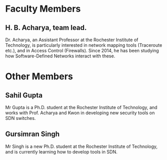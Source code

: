 # Faculty Members

## H. B. Acharya, team lead.

Dr. Acharya, an Assistant Professor at the Rochester Institute of Technology, is particularly interested 
in network mapping tools (Traceroute etc.), and in Access Control (Firewalls). Since 2014, he has been
studying how Software-Defined Networks interact with these.



# Other Members

## Sahil Gupta

Mr Gupta is a Ph.D. student at the Rochester Institute of Technology, and works with Prof. Acharya and Kwon
in developing new security tools on SDN switches.


## Gursimran Singh

Mr Singh is a new Ph.D. student at the Rochester Institute of Technology, and is currently learning how to 
develop tools in SDN.
